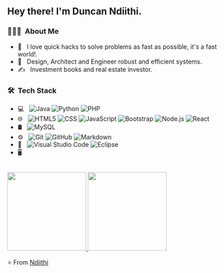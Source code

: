 <h2> Hey there! I'm Duncan Ndiithi.</h2>

<h3> 👨🏻‍💻 &nbsp;About Me </h3>

- 🤔 &nbsp; I love quick hacks to solve problems as fast as possible, it's a fast world!.
- 🌱 &nbsp; Design, Architect and Engineer robust and efficient systems.
- ✍️ &nbsp; Investment books and real estate investor.

<h3> 🛠 &nbsp;Tech Stack</h3>

- 💻 &nbsp;
  ![Java](https://img.shields.io/badge/-Java-333333?style=flat&logo=Java&logoColor=007396)
  ![Python](https://img.shields.io/badge/-Python-333333?style=flat&logo=python)
  ![PHP](https://img.shields.io/packagist/php-v/symfony/symfony?style=flat-square)
- 🌐 &nbsp;
  ![HTML5](https://img.shields.io/badge/-HTML5-333333?style=flat&logo=HTML5)
  ![CSS](https://img.shields.io/badge/-CSS-333333?style=flat&logo=CSS3&logoColor=1572B6)
  ![JavaScript](https://img.shields.io/badge/-JavaScript-333333?style=flat&logo=javascript)
  ![Bootstrap](https://img.shields.io/badge/-Bootstrap-333333?style=flat&logo=bootstrap&logoColor=563D7C)
  ![Node.js](https://img.shields.io/badge/-Node.js-333333?style=flat&logo=node.js)
  ![React](https://img.shields.io/badge/-React-333333?style=flat&logo=react)
- 🛢 &nbsp;
  ![MySQL](https://img.shields.io/badge/-MySQL-333333?style=flat&logo=mysql)
- ⚙️ &nbsp;
  ![Git](https://img.shields.io/badge/-Git-333333?style=flat&logo=git)
  ![GitHub](https://img.shields.io/badge/-GitHub-333333?style=flat&logo=github)
  ![Markdown](https://img.shields.io/badge/-Markdown-333333?style=flat&logo=markdown)
- 🔧 &nbsp;
  ![Visual Studio Code](https://img.shields.io/badge/-Visual%20Studio%20Code-333333?style=flat&logo=visual-studio-code&logoColor=007ACC)
  ![Eclipse](https://img.shields.io/badge/-Eclipse-333333?style=flat&logo=eclipse-ide&logoColor=2C2255)
- 🖥 &nbsp;

<br/>

<a href="https://github.com/Ndiithi">
  <img height="180em" src="https://github-readme-stats.vercel.app/api?username=Ndiithi&theme=buefy&show_icons=true" />
  <img height="180em" src="https://github-readme-stats.vercel.app/api/top-langs/?username=Ndiithi&theme=buefy&layout=compact" />
</a>
<br/>

⭐️ From [Ndiithi](https://github.com/Ndiithi)
